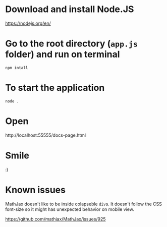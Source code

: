 # Download and install Node.JS
https://nodejs.org/en/

# Go to the root directory (`app.js` folder) and run on terminal
`npm intall`

# To start the application
`node .`

# Open
http://localhost:55555/docs-page.html

# Smile
:)

# Known issues
MathJax doesn't like to be inside colapseble `div`s. It doesn't follow the CSS font-size so it might has unexpected behavior on mobile view.

https://github.com/mathjax/MathJax/issues/925